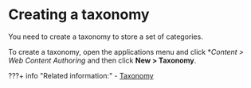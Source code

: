 # Creating a taxonomy

You need to create a taxonomy to store a set of categories.

To create a taxonomy, open the applications menu and click **Content > *Web Content Authoring** and then click **New > Taxonomy**.

???+ info "Related information:"
    - [Taxonomy](../../../../build_sites/create_sites/building_website/site_taxonomy.md)

